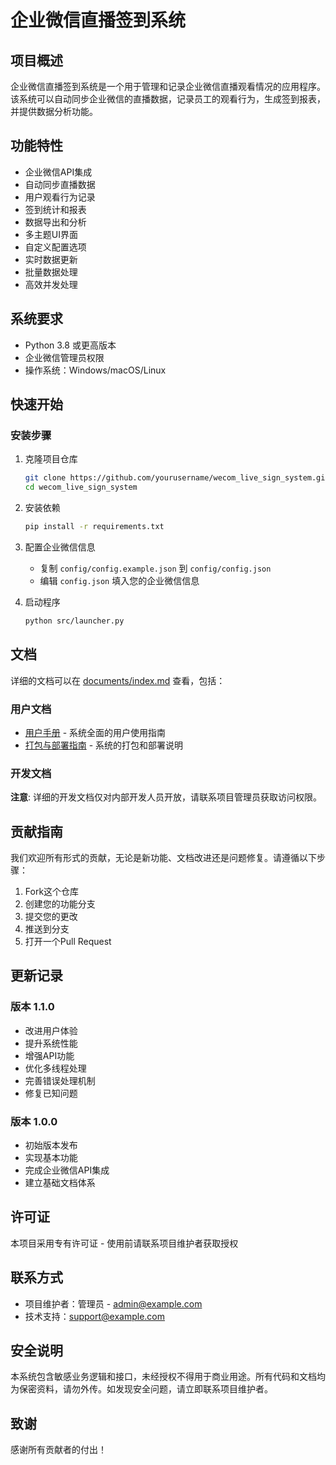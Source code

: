# 企业微信直播签到系统

## 项目概述
企业微信直播签到系统是一个用于管理和记录企业微信直播观看情况的应用程序。该系统可以自动同步企业微信的直播数据，记录员工的观看行为，生成签到报表，并提供数据分析功能。

## 功能特性
- 企业微信API集成
- 自动同步直播数据
- 用户观看行为记录
- 签到统计和报表
- 数据导出和分析
- 多主题UI界面
- 自定义配置选项
- 实时数据更新
- 批量数据处理
- 高效并发处理

## 系统要求
- Python 3.8 或更高版本
- 企业微信管理员权限
- 操作系统：Windows/macOS/Linux

## 快速开始

### 安装步骤
1. 克隆项目仓库
   ```bash
   git clone https://github.com/yourusername/wecom_live_sign_system.git
   cd wecom_live_sign_system
   ```

2. 安装依赖
   ```bash
   pip install -r requirements.txt
   ```

3. 配置企业微信信息
   - 复制 `config/config.example.json` 到 `config/config.json`
   - 编辑 `config.json` 填入您的企业微信信息

4. 启动程序
   ```bash
   python src/launcher.py
   ```

## 文档
详细的文档可以在 [documents/index.md](documents/index.md) 查看，包括：

### 用户文档
- [用户手册](documents/user_manual.md) - 系统全面的用户使用指南
- [打包与部署指南](documents/deployment.md) - 系统的打包和部署说明

### 开发文档
**注意**: 详细的开发文档仅对内部开发人员开放，请联系项目管理员获取访问权限。

## 贡献指南
我们欢迎所有形式的贡献，无论是新功能、文档改进还是问题修复。请遵循以下步骤：

1. Fork这个仓库
2. 创建您的功能分支
3. 提交您的更改
4. 推送到分支
5. 打开一个Pull Request

## 更新记录

### 版本 1.1.0
- 改进用户体验
- 提升系统性能
- 增强API功能
- 优化多线程处理
- 完善错误处理机制
- 修复已知问题

### 版本 1.0.0
- 初始版本发布
- 实现基本功能
- 完成企业微信API集成
- 建立基础文档体系

## 许可证
本项目采用专有许可证 - 使用前请联系项目维护者获取授权

## 联系方式
- 项目维护者：管理员 - admin@example.com
- 技术支持：support@example.com

## 安全说明
本系统包含敏感业务逻辑和接口，未经授权不得用于商业用途。所有代码和文档均为保密资料，请勿外传。如发现安全问题，请立即联系项目维护者。

## 致谢
感谢所有贡献者的付出！




